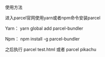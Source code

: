 使用方法

进入parcel官网使用yarn或者npm命令安装parcel

Yarn：
yarn global add parcel-bundler

Npm：
npm install -g parcel-bundler

之后执行
parcel test.html 或者 parcel pikachu
